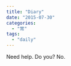 ```yaml
---
title: "Diary"
date: "2015-07-30"
categories: 
  - "常"
tags: 
  - "daily"
---
```


Need help. Do you? No.
